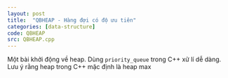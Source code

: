```yaml
---
layout: post
title:  "QBHEAP - Hàng đợi có độ ưu tiên"
categories: [data-structure]
code: QBHEAP
src: QBHEAP.cpp
---
```


Một bài khởi động về heap. Dùng `priority_queue` trong C++ xử lí dễ dàng. Lưu ý rằng heap trong C++ mặc định là heap max